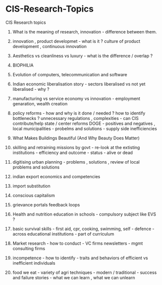 # CIS-Research-Topics
CIS Research topics

1. What is the meaning of research, innovation - difference between them. 

2. innovation , product developmet - what is it ?  culture of product development , continuous innovation

3. Aesthetics vs cleanliness vs luxury - what is the difference / overlap ?

4. BIOPHILIA

5. Evolution of computers, telecommunication and software

6. Indian economic liberalisation story - sectors liberalised vs not yet liberalised - why ?
   
7. manufacturing vs service economy vs innovation - employment genaration, wealth creation 

8. policy reforms - how and why is it done / needed ? how to identify bottlenecks ? unnecessary regulations , complexities - can CIS contribute/help state / center reforms
   DOGE - positives and negatives ,  local municipalities - probelms and solutions  -  supply side inefficiencies

9. What Makes Buildings Beautiful (And Why Beauty Does Matter) 

11. skilling and retraining missions by govt - re-look at the extisting institutions - efficiency and outcome - status - alive or dead

13. digitising urban planning - problems , solutions ,  review of local problems and solutions 

14. indian export economics and competencies
 
15. import substitution

16. conscious capitalism

17. grievance portals feedback loops

18. Health and nutrition education in schools - compulsory subject like EVS ?

19. basic survival skills - first aid, cpr, cooking, swimming, self - defence  - across educational institutions - part of curriculum

20. Market research - how to conduct - VC firms newsletters - mgmt consulting firms

21. incompetence - how to identify - traits and behaviors of efficient vs inefficient individuals

22. food we eat - variety of agri techniques - modern / traditional - success and failure stories - what we can learn , what we can unlearn 
